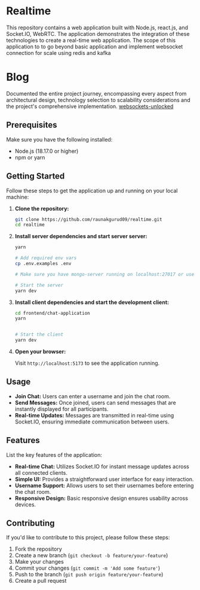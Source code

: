 # Realtime

This repository contains a web application built with Node.js, react.js, and Socket.IO, WebRTC. The application demonstrates the integration of these technologies to create a real-time web application. The scope of this application to to go beyond basic application and implement websocket connection for scale using redis and kafka

# Blog
Documented the entire project journey, encompassing every aspect from architectural design, technology selection to scalability considerations and the project's comprehensive implementation.
[websockets-unlocked](https://raunakgurud.hashnode.dev/series/websockets-unlocked)

## Prerequisites

Make sure you have the following installed:

- Node.js (18.17.0 or higher)
- npm or yarn

## Getting Started

Follow these steps to get the application up and running on your local machine:

1. **Clone the repository:**

    ```bash
    git clone https://github.com/raunakgurud09/realtime.git
    cd realtime
    ```

2. **Install server dependencies and start server server:**

    ```bash
    yarn

    # Add required env vars
    cp .env.examples .env

    # Make sure you have mongo-server running on localhost:27017 or use hosted DB (MongoAtlas)

    # Start the server
    yarn dev
    ```

3. **Install client dependencies and start the development client:**

    ```bash
    cd frontend/chat-application
    yarn 


    # Start the client
    yarn dev
    ```

4. **Open your browser:**

    Visit `http://localhost:5173` to see the application running.

## Usage

- **Join Chat:** Users can enter a username and join the chat room.
- **Send Messages:** Once joined, users can send messages that are instantly displayed for all participants.
- **Real-time Updates:** Messages are transmitted in real-time using Socket.IO, ensuring immediate communication between users.

## Features

List the key features of the application:

- **Real-time Chat:** Utilizes Socket.IO for instant message updates across all connected clients.
- **Simple UI:** Provides a straightforward user interface for easy interaction.
- **Username Support:** Allows users to set their usernames before entering the chat room.
- **Responsive Design:** Basic responsive design ensures usability across devices.

## Contributing

If you'd like to contribute to this project, please follow these steps:

1. Fork the repository
2. Create a new branch (`git checkout -b feature/your-feature`)
3. Make your changes
4. Commit your changes (`git commit -m 'Add some feature'`)
5. Push to the branch (`git push origin feature/your-feature`)
6. Create a pull request
